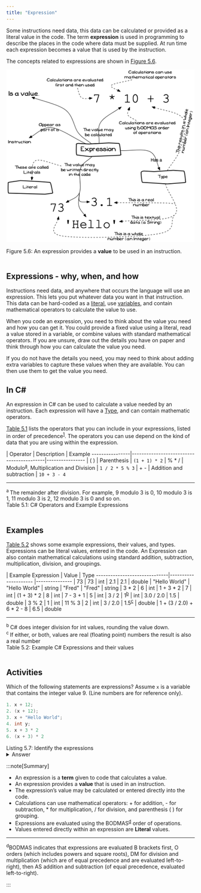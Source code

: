 ```yaml
---
title: "Expression"
---
```


Some instructions need data, this data can be calculated or provided as a literal value in the code. The term **expression** is used in programming to describe the places in the code where data must be supplied. At run time each expression becomes a value that is used by the instruction.

The concepts related to expressions are shown in [Figure 5.6](#FigureExpression).

<a id="FigureExpression"></a>

![Figure 5.6 An expression provides a value to be used in an instruction.](./images/expression-concept.png "An expression provides a value to be used in an instruction.")
<div class="caption"><span class="caption-figure-nbr">Figure 5.6: </span> An expression provides a <strong>value</strong> to be used in an instruction.</div><br/>

## Expressions - why, when, and how

Instructions need data, and anywhere that occurs the language will use an expression. This lets you put whatever data you want in that instruction. This data can be hard-coded as a [literal](../06-literal), use [variables](../12-variable), and contain mathematical operators to calculate the value to use.

When you code an expression, you need to think about the value you need and how you can get it. You could provide a fixed value using a literal, read a value stored in a variable, or combine values with standard mathematical operators. If you are unsure, draw out the details you have on paper and think through how you can calculate the value you need.

If you do not have the details you need, you may need to think about adding extra variables to capture these values when they are available. You can then use them to get the value you need.

## In C#

An expression in C# can be used to calculate a value needed by an instruction. Each expression will have a [Type](../06-type), and can contain mathematic operators.

[Table 5.1](#TableOperators) lists the operators that you can include in your expressions, listed in order of precedence<sup>[1](#FootnotePrecedence)</sup>. The operators you can use depend on the kind of data that you are using within the expression.

<a id="TableOperators"></a>
  |  Operator | Description                          | Example
  ----------------|------------------------------------------|----------------
  |      ( )      | Parenthesis                              |  `(1 + 1) * 2`
  |     % * /     | Modulo<sup>[a](#FootnoteOperators)</sup>, Multiplication and Division |  `1 / 2 * 5 % 3` 
  |      + -      | Addition and subtraction                 |  `10 + 3 - 4`

<hr class="footnote">
<div id="FootnoteOperators" class="footnote">
<sup>a </sup>The remainder after division. For example, 9 modulo 3 is 0, 10 modulo 3 is 1, 11 modulo 3 is 2, 12 modulo 3 is 0 and so on.
</div>
<div class="caption"><span class="caption-figure-nbr">Table 5.1: </span> C# Operators and Example Expressions</div><br/>

## Examples

[Table 5.2](#TableExpressions) shows some example expressions, their values, and types. Expressions can be literal values, entered in the code. An Expression can also contain mathematical calculations using standard addition, subtraction, multiplication, division, and groupings.

<a id="TableExpressions"></a>
  |    Example Expression   |      Value       |   Type
  ------------------------------|--------------------- |---------------
  |             73              |         73           |  int
  |            2.1              |         2.1          |  double
  |       "Hello World"         |   \"Hello World\"    |  string
  |           "Fred"            |      \"Fred\"        |  string
  |           3 * 2             |          6           |  int
  |         1 + 3 * 2           |          7           |  int
  |         (1 + 3) * 2         |          8           |  int
  |         7 - 3 + 1           |          5           |  int
  |           3 / 2             |       1<sup>[b](#FootnoteExpressions)</sup>  |  int
  |          3.0 / 2.0          |         1.5          |  double
  |            3 % 2            |          1           |  int
  |           11 % 3            |          2           |  int
  |          3 / 2.0            |      1.5<sup>[c](#FootnoteExpressions)</sup> |  double
  | 1 + (3 / 2.0) + 6 * 2 - 8   |         6.5          |  double
<hr class="footnote">
<div id="FootnoteExpressions" class="footnote">
<sup>b </sup>C# does integer division for int values, rounding the value down.<br/>
<sup>c </sup>If either, or both, values are real (floating point) numbers the result is also a real number
</div>
<div class="caption"><span class="caption-figure-nbr">Table 5.2: </span>Example C# Expressions and their values</div><br/>

## Activities

Which of the following statements are expressions? Assume `x` is a variable that contains the integer value 9. (Line numbers are for reference only).

```csharp
1. x + 12;
2. (x + 12);
3. x + "Hello World";
4. int y;
5. x + 3 * 2
6. (x + 3) * 2
```

<div class="caption"><span class="caption-figure-nbr">Listing 5.7: </span>Identify the expressions</div>
<details>
  <summary role="button">Answer</summary>
  <ul>
    <li><strong>Line 1:</strong> Yes this is an expression because it performs the calculation 9 + 12 and evaluates to the integer 21.</li>
    <li><strong>Line 2:</strong> Yes this is an expression because it performs the calculation 9 + 12 and evaluates to the integer 21. The brackets can be ignored as they simply group the expression before the evaluation takes place</li>
    <li><strong>Line 3:</strong> This is tricky. C# includes some *intelligence* that means this is an expression because the compiler will convert the integer to a string and evaluate the expression by concatenating the two strings "3" and "Hello World" to give "3Hello World"</li>
    <li><strong>Line 4:</strong> No, this is a variable declaraction. There are no expressions on this line.</li>
    <li><strong>Line 5:</strong> Yes this is an expression. It will be `9 + 3 * 2`, the multiplication goes first so this is `9 + 6`, being `15`.</li>
    <li><strong>Line 6:</strong> Yes this is an expression. Parenthesis mean the `(9 + 3)` is evaluated first, giving `12 * 2`, being `24`.</li>
  </ul>
</details>


:::note[Summary]

- An expression is a **term** given to code that calculates a value.
- An expression provides a **value** that is used in an instruction.
- The expression’s value may be calculated or entered directly into the code.
- Calculations can use mathematical operators: + for addition, - for subtraction, * for multiplication, / for division, and parenthesis ( ) for grouping.
- Expressions are evaluated using the BODMAS<sup>[d](#FootnoteBODMAS)</sup> order of operations.
- Values entered directly within an expression are **Literal** values.
<hr/>
<div id="FootnoteBODMAS" class="footnote"><sup>d</sup>BODMAS indicates that expressions are evaluated B brackets first, O orders (which includes powers and square roots), DM for division and multiplication (which are of equal precedence and are evaluated left-to-right), then AS addition and subtraction (of equal precedence, evaluated left-to-right).</div>

:::
